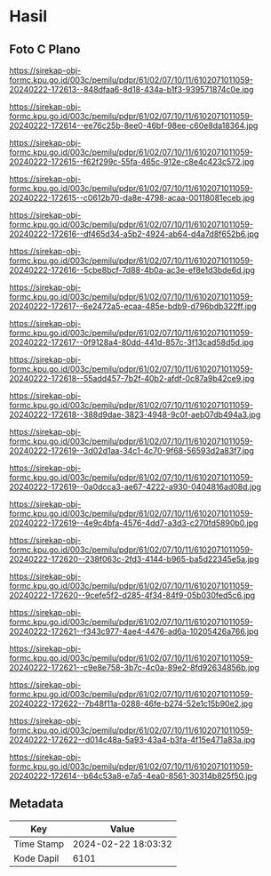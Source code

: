 # Hasil

## Foto C Plano

https://sirekap-obj-formc.kpu.go.id/003c/pemilu/pdpr/61/02/07/10/11/6102071011059-20240222-172613--848dfaa6-8d18-434a-b1f3-939571874c0e.jpg

https://sirekap-obj-formc.kpu.go.id/003c/pemilu/pdpr/61/02/07/10/11/6102071011059-20240222-172614--ee76c25b-8ee0-46bf-98ee-c60e8da18364.jpg

https://sirekap-obj-formc.kpu.go.id/003c/pemilu/pdpr/61/02/07/10/11/6102071011059-20240222-172615--f62f299c-55fa-465c-912e-c8e4c423c572.jpg

https://sirekap-obj-formc.kpu.go.id/003c/pemilu/pdpr/61/02/07/10/11/6102071011059-20240222-172615--c0612b70-da8e-4798-acaa-00118081eceb.jpg

https://sirekap-obj-formc.kpu.go.id/003c/pemilu/pdpr/61/02/07/10/11/6102071011059-20240222-172616--df465d34-a5b2-4924-ab64-d4a7d8f652b6.jpg

https://sirekap-obj-formc.kpu.go.id/003c/pemilu/pdpr/61/02/07/10/11/6102071011059-20240222-172616--5cbe8bcf-7d88-4b0a-ac3e-ef8e1d3bde6d.jpg

https://sirekap-obj-formc.kpu.go.id/003c/pemilu/pdpr/61/02/07/10/11/6102071011059-20240222-172617--6e2472a5-ecaa-485e-bdb9-d796bdb322ff.jpg

https://sirekap-obj-formc.kpu.go.id/003c/pemilu/pdpr/61/02/07/10/11/6102071011059-20240222-172617--0f9128a4-80dd-441d-857c-3f13cad58d5d.jpg

https://sirekap-obj-formc.kpu.go.id/003c/pemilu/pdpr/61/02/07/10/11/6102071011059-20240222-172618--55add457-7b2f-40b2-afdf-0c87a9b42ce9.jpg

https://sirekap-obj-formc.kpu.go.id/003c/pemilu/pdpr/61/02/07/10/11/6102071011059-20240222-172618--388d9dae-3823-4948-9c0f-aeb07db494a3.jpg

https://sirekap-obj-formc.kpu.go.id/003c/pemilu/pdpr/61/02/07/10/11/6102071011059-20240222-172619--3d02d1aa-34c1-4c70-9f68-56593d2a83f7.jpg

https://sirekap-obj-formc.kpu.go.id/003c/pemilu/pdpr/61/02/07/10/11/6102071011059-20240222-172619--0a0dcca3-ae67-4222-a930-0404816ad08d.jpg

https://sirekap-obj-formc.kpu.go.id/003c/pemilu/pdpr/61/02/07/10/11/6102071011059-20240222-172619--4e9c4bfa-4576-4dd7-a3d3-c270fd5890b0.jpg

https://sirekap-obj-formc.kpu.go.id/003c/pemilu/pdpr/61/02/07/10/11/6102071011059-20240222-172620--238f063c-2fd3-4144-b965-ba5d22345e5a.jpg

https://sirekap-obj-formc.kpu.go.id/003c/pemilu/pdpr/61/02/07/10/11/6102071011059-20240222-172620--9cefe5f2-d285-4f34-84f9-05b030fed5c6.jpg

https://sirekap-obj-formc.kpu.go.id/003c/pemilu/pdpr/61/02/07/10/11/6102071011059-20240222-172621--f343c977-4ae4-4476-ad6a-10205426a766.jpg

https://sirekap-obj-formc.kpu.go.id/003c/pemilu/pdpr/61/02/07/10/11/6102071011059-20240222-172621--c9e8e758-3b7c-4c0a-89e2-8fd92634856b.jpg

https://sirekap-obj-formc.kpu.go.id/003c/pemilu/pdpr/61/02/07/10/11/6102071011059-20240222-172622--7b48f11a-0288-46fe-b274-52e1c15b90e2.jpg

https://sirekap-obj-formc.kpu.go.id/003c/pemilu/pdpr/61/02/07/10/11/6102071011059-20240222-172622--d014c48a-5a93-43a4-b3fa-4f15e471a83a.jpg

https://sirekap-obj-formc.kpu.go.id/003c/pemilu/pdpr/61/02/07/10/11/6102071011059-20240222-172614--b64c53a8-e7a5-4ea0-8561-30314b825f50.jpg


## Metadata

| Key        | Value               |
| ---------- | ------------------- |
| Time Stamp | 2024-02-22 18:03:32 |
| Kode Dapil | 6101                |



